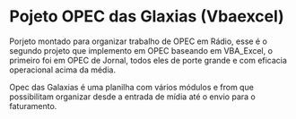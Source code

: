 # Pojeto OPEC das Glaxias (Vbaexcel)
Porjeto montado para organizar trabalho de OPEC em Rádio, esse é o segundo projeto que implemento em OPEC baseando em VBA_Excel, o primeiro foi em OPEC de Jornal, todos eles de porte grande e com eficacia operacional acima da média.

Opec das Galaxias é uma planilha com vários módulos e from que possibilitam organizar desde a entrada de mídia até o envio para o faturamento.


